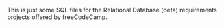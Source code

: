 This is just some SQL files for the Relational Database (beta) requirements projects offered by freeCodeCamp.